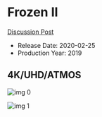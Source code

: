 # Frozen II

[Discussion Post](https://www.avsforum.com/threads/bass-eq-for-filtered-movies.2995212/post-59240060)

* Release Date: 2020-02-25
* Production Year: 2019

## 4K/UHD/ATMOS

![img 0](https://i.imgur.com/vygs4UF.jpg)

![img 1](https://i.imgur.com/qjJMSYa.jpg)

